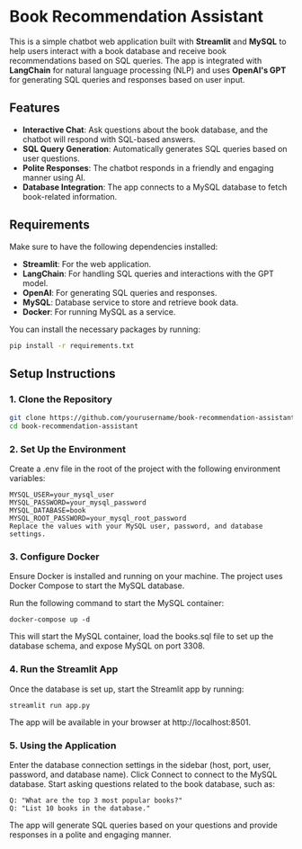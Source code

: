 # Book Recommendation Assistant

This is a simple chatbot web application built with **Streamlit** and **MySQL** to help users interact with a book database and receive book recommendations based on SQL queries. The app is integrated with **LangChain** for natural language processing (NLP) and uses **OpenAI's GPT** for generating SQL queries and responses based on user input.

## Features

- **Interactive Chat**: Ask questions about the book database, and the chatbot will respond with SQL-based answers.
- **SQL Query Generation**: Automatically generates SQL queries based on user questions.
- **Polite Responses**: The chatbot responds in a friendly and engaging manner using AI.
- **Database Integration**: The app connects to a MySQL database to fetch book-related information.

## Requirements

Make sure to have the following dependencies installed:

- **Streamlit**: For the web application.
- **LangChain**: For handling SQL queries and interactions with the GPT model.
- **OpenAI**: For generating SQL queries and responses.
- **MySQL**: Database service to store and retrieve book data.
- **Docker**: For running MySQL as a service.

You can install the necessary packages by running:

```bash
pip install -r requirements.txt
```

## Setup Instructions
### 1. Clone the Repository
```bash
git clone https://github.com/yourusername/book-recommendation-assistant.git
cd book-recommendation-assistant
```

### 2. Set Up the Environment
Create a .env file in the root of the project with the following environment variables:

~~~
MYSQL_USER=your_mysql_user
MYSQL_PASSWORD=your_mysql_password
MYSQL_DATABASE=book
MYSQL_ROOT_PASSWORD=your_mysql_root_password
Replace the values with your MySQL user, password, and database settings.
~~~
### 3. Configure Docker
Ensure Docker is installed and running on your machine. The project uses Docker Compose to start the MySQL database.

Run the following command to start the MySQL container:

~~~
docker-compose up -d
~~~
This will start the MySQL container, load the books.sql file to set up the database schema, and expose MySQL on port 3308.

### 4. Run the Streamlit App
Once the database is set up, start the Streamlit app by running:

~~~
streamlit run app.py
~~~
The app will be available in your browser at http://localhost:8501.

### 5. Using the Application
Enter the database connection settings in the sidebar (host, port, user, password, and database name).
Click Connect to connect to the MySQL database.
Start asking questions related to the book database, such as:
~~~
Q: "What are the top 3 most popular books?"
Q: "List 10 books in the database."
~~~
The app will generate SQL queries based on your questions and provide responses in a polite and engaging manner.